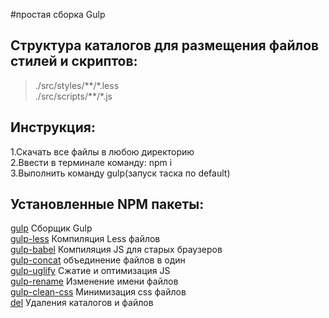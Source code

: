 #простая сборка Gulp

## Структура каталогов для размещения файлов стилей и скриптов:
>./src/styles/\*\*/\*.less  
>./src/scripts/\*\*/\*.js

## Инструкция:
1.Скачать все файлы в любою директорию  
2.Ввести в терминале команду: npm i  
3.Выполнить команду gulp(запуск таска по default)  

## Установленные NPM пакеты:
[gulp](https://www.npmjs.com/package/gulp) Сборщик Gulp  
[gulp-less](https://www.npmjs.com/package/gulp-less) Компиляция Less файлов  
[gulp-babel](https://www.npmjs.com/package/gulp-babel) Компиляция JS для старых браузеров  
[gulp-concat](https://www.npmjs.com/package/gulp-concat) объединение файлов в один  
[gulp-uglify](https://www.npmjs.com/package/gulp-uglify) Сжатие и оптимизация JS  
[gulp-rename](https://www.npmjs.com/package/gulp-rename) Изменение имени файлов  
[gulp-clean-css](https://www.npmjs.com/package/gulp-clean-css) Минимизация css файлов  
[del](https://www.npmjs.com/package/del) Удаления каталогов и файлов  

